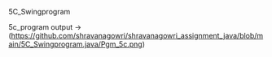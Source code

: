 5C_Swingprogram

5c_program output ->(https://github.com/shravanagowri/shravanagowri_assignment_java/blob/main/5C_Swingprogram.java/Pgm_5c.png)
